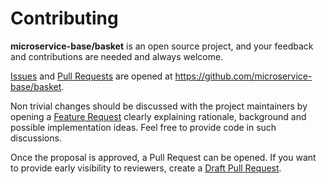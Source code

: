 # Contributing

**microservice-base/basket** is an open source project, and your feedback and contributions
are needed and always welcome.

[Issues] and [Pull Requests] are opened at https://github.com/microservice-base/basket.

Non trivial changes should be discussed with the project maintainers by
opening a [Feature Request] clearly explaining rationale, background
and possible implementation ideas. Feel free to provide code in such
discussions.

Once the proposal is approved, a Pull Request can be opened. If you want
to provide early visibility to reviewers, create a [Draft Pull Request].

[Issues]: https://github.com/microservice-base/basket/issues
[Pull Requests]: https://github.com/microservice-base/basket/pulls
[Feature Request]: https://github.com/microservice-base/basket/issues/new?template=feature_request.md
[Draft Pull Request]: https://github.blog/2019-02-14-introducing-draft-pull-requests/
